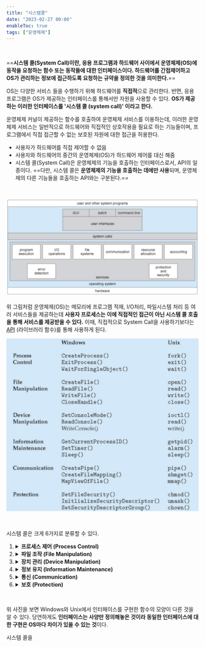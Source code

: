 ```yaml
---
title: "시스템콜"
date: "2023-02-27 00:06"
enableToc: true
tags: ["운영체제"]
---
```


<br>

==**시스템 콜(System Call)이란, 응용 프로그램과 하드웨어 사이에서 운영체제(OS)에 동작을 요청하는 함수 또는 동작들에 대한 인터페이스이다. 하드웨어를 간접제어하고 OS가 관리하는 정보에 접근하도록 요청하는 규약을 정의한 것을 의미한다.**==

OS는 다양한 서비스 들을 수행하기 위해 하드웨어를 **직접적**으로 관리한다. 반면, 응용 프로그램은 OS가 제공하는 인터페이스를 통해서만 자원을 사용할 수 있다. **OS가 제공하는 이러한 인터페이스를 '시스템 콜 (system call)' 이라고 한다.**

운영체제 커널이 제공하는 함수를 호출하여 운영체제 서비스를 이용하는데, 이러한 운영체제 서비스는 일반적으로 하드웨어와 직접적인 상호작용을 필요로 하는 기능들이며, 프로그램에서 직접 접근할 수 없는 보호된 자원에 대한 접근을 허용한다.

- 사용자가 하드웨어를 직접 제어할 수 없음
- 사용자와 하드웨어의 중간의 운영체제(OS)가 하드웨어 제어를 대신 해줌
- 시스템 콜(System Call)은 운영체제의 기능을 호출하는 인터페이스로서, API의 일종이다. ==다만, 시스템 콜은 **운영체제의 기능을 호출하는 데에만 사용**되며, 운영체제의 다른 기능들을 호출하는 API와는 구분된다.==

<br>

![](brain/image/SystemCall-1.png)

위 그림처럼 운영체제(OS)는 메모리에 프로그램 적재, I/O처리, 파일시스템 처리 등 여러 서비스들을 제공하는데 **사용자 프로세스는 이에 직접적인 접근이 아닌 시스템 콜 호출을 통해 서비스를 제공받을 수 있다.** 이때, 직접적으로 System Call을 사용하기보다는 [API](brain/Common/API) (라이브러리 함수)를 통해 사용하게 된다.

![](brain/image/SystemCall-2.png)

<br>

시스템 콜은 크게 6가지로 분류할 수 있다.

1. <details>
	<summary><strong>프로세스 제어 (Process Control)</strong></summary>
	
	- 끝내기(exit), 중지(abort)
	- 적재(load), 실행(excute)
	- 프로세스 생성(CreateProcess) - fork()
	- 프로세스 속성 획득과 속성 설정
	- 시간 대기 (wait time)
	- 사건 대기 (wait event)
	- 사건을 알림 (signal event)
	- 메모리 할당 및 해제 (malloc, free)
	
	</details>

2. <details>
	<summary><strong>파일 조작 (File Manipulation)</strong></summary>
	
	- 파일 생성(create), 삭제(delete)
	- 열기 / 닫기 / 읽기 / 쓰기 (open, close, read, write)
	- 위치 변경 (reposition)
	- 파일 속성 획득 및 설정 (get file attribute, set file attribute)
	
	</details>

3. <details>
	<summary><strong>장치 관리 (Device Manipulation)</strong></summary>
	
	- 하드웨어의 제어와 상태 정보를 얻음 (ioctl)
	- 장치를 요구(request device), 장치를 방출 (release device)
	- 읽기 / 쓰기 / 위치변경 (read, write, reposition)
	- 장치 속성 획득 및 설정
	- 장치의 논리적 부착 및 분리 (attach, detach)
	
	</details>

4. <details>
	<summary><strong>정보 유지 (Information Maintenance)</strong></summary>
	
	- getpid(), alarm(), sleep()
	- 시간과 날짜의 설정과 획득 (time)
	- 시스템 데이터의 설정과 획득 (date)
	- 프로세스 파일, 장치 속성의 획득 및 설정
	
	</details>

5. <details>
	<summary><strong>통신 (Communication)</strong></summary>
	
	- pipe(), shm_open(), mmap()
	- 통신 연결의 생성, 제거
	- 메시지의 송신, 수신
	- 상태 정보 전달
	- 원격 장치의 부착 및 분리
	
	</details>

6. <details>
	<summary><strong>보호 (Protection)</strong></summary>
	
	- chmod()
	- umask()
	- chown()
	
	</details>

<br>

위 사진을 보면 Windows와 Unix에서 인터페이스를 구현한 함수의 모양이 다른 것을 알 수 있다. 당연하게도 **인터페이스는 사양만 정의해놓은 것이라 동일한 인터페이스에 대한 구현은 OS마다 차이가 있을 수 있는 것**이다.

시스템 콜을